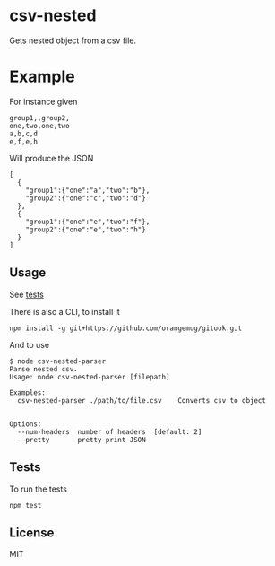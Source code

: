 # csv-nested
Gets nested object from a csv file.


# Example
For instance given

    group1,,group2,
    one,two,one,two
    a,b,c,d
    e,f,e,h

Will produce the JSON

    [
      {
        "group1":{"one":"a","two":"b"},
        "group2":{"one":"c","two":"d"}
      },
      {
        "group1":{"one":"e","two":"f"},
        "group2":{"one":"e","two":"h"}
      }
    ]


## Usage
See [tests](test/index.js)

There is also a CLI, to install it

    npm install -g git+https://github.com/orangemug/gitook.git

And to use

    $ node csv-nested-parser
    Parse nested csv.
    Usage: node csv-nested-parser [filepath]

    Examples:
      csv-nested-parser ./path/to/file.csv    Converts csv to object


    Options:
      --num-headers  number of headers  [default: 2]
      --pretty       pretty print JSON


## Tests
To run the tests

    npm test


## License
MIT
